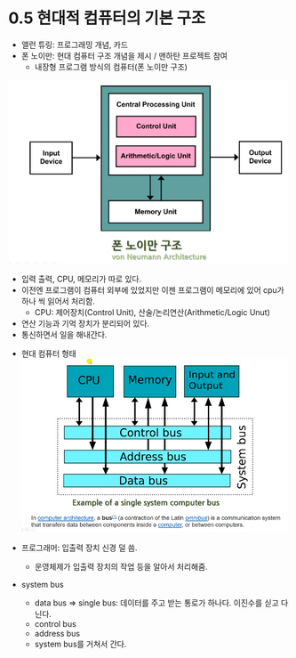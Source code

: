 # 0.5 현대적 컴퓨터의 기본 구조

* 앨런 튜링: 프로그래밍 개념, 카드
* 폰 노이만: 현대 컴퓨터 구조 개념을 제시 / 맨하탄 프로젝트 참여
    - 내장형 프로그램 방식의 컴퓨터(폰 노이만 구조)

![](../images/chapter0/comp6.png)


- 입력 출력, CPU, 메모리가 따로 있다.
- 이전엔 프로그램이 컴퓨터 외부에 있었지만 이젠 프로그램이 메모리에 있어 cpu가 하나 씩 읽어서 처리함.
    - CPU: 제어장치(Control Unit), 산술/논리연산(Arithmetic/Logic Unut)
- 연산 기능과 기억 장치가 분리되어 있다. 
- 통신하면서 일을 해내간다.

* 현대 컴퓨터 형태
![](../images/chapter0/comp7.png)

- 프로그래머: 입출력 장치 신경 덜 씀.
    - 운영체제가 입출력 장치의 작업 등을 알아서 처리해줌.

- system bus
    - data bus => single bus: 데이터를 주고 받는 통로가 하나다. 이진수를 싣고 다닌다.
    - control bus
    - address bus
    - system bus를 거쳐서 간다.
    